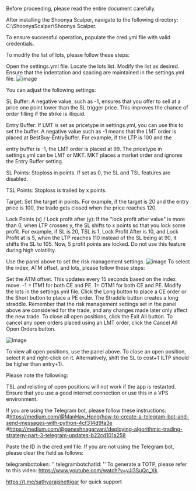 Before proceeding, please read the entire document carefully.

After installing the Shoonya Scalper, navigate to the following directory: C:\ShoonyaScalper\Shoonya Scalper.

To ensure successful operation, populate the cred.yml file with valid credentials.

To modify the list of lots, please follow these steps:

Open the settings.yml file.
Locate the lots list.
Modify the list as desired.
Ensure that the indentation and spacing are maintained in the settings.yml file.
![image](https://user-images.githubusercontent.com/42057975/218642555-5bf8e9f9-c404-4683-a0f0-95153e3a59e5.png)

You can adjust the following settings:

SL Buffer: A negative value, such as -1, ensures that you offer to sell at a price one point lower than the SL trigger price. This improves the chance of order filling if the strike is illiquid.

Entry Buffer: If LMT is set as pricetype in settings.yml, you can use this to set the buffer. A negative value such as -1 means that the LMT order is placed at BestBuy-EntryBuffer. For example, if the LTP is 100 and the 

entry buffer is -1, the LMT order is placed at 99. The pricetype in settings.yml can be LMT or MKT. MKT places a market order and ignores the Entry Buffer setting.

SL Points: Stoploss in points. If set as 0, the SL and TSL features are disabled.

TSL Points: Stoploss is trailed by x points.

Target: Set the target in points. For example, if the target is 20 and the entry price is 100, the trade gets closed when the price reaches 120.

Lock Points (x) / Lock profit after (y): If the "lock profit after value" is more than 0, when LTP crosses y, the SL shifts to x points so that you lock some profit. For example, if SL is 20, TSL is 1, Lock Profit After is 10, and Lock Profit at is 5, when the LTP reaches 110 instead of the SL being at 90, it shifts the SL to 105. Now, 5 profit points are locked. Do not use this feature during high volatility.

Use the panel above to set the risk management settings.
![image](https://user-images.githubusercontent.com/42057975/218644556-1f8a9c87-08e7-4207-b5ae-35b84507ff9b.png)
To select the index, ATM offset, and lots, please follow these steps:

Set the ATM offset. This updates every 15 seconds based on the index move. -1 = ITM1 for both CE and PE. 1= OTM1 for both CE and PE.
Modify the lots in the settings.yml file.
Click the Long button to place a CE order or the Short button to place a PE order. The Straddle button creates a long straddle.
Remember that the risk management settings set in the panel above are considered for the trade, and any changes made later only affect the new trade.
To close all open positions, click the Exit All button. To cancel any open orders placed using an LMT order, click the Cancel All Open Orders button.

![image](https://user-images.githubusercontent.com/42057975/218645280-8e15fd1f-9136-4548-a439-52d576001ba2.png)

To view all open positions, use the panel above. To close an open position, select it and right-click on it. Alternatively, shift the SL to cost+1 (LTP should be higher than entry+1).

Please note the following:

TSL and relisting of open positions will not work if the app is restarted.
Ensure that you use a good internet connection or use this in a VPS environment.

If you are using the Telegram bot, please follow these instructions:
#https://medium.com/@ManHay_Hong/how-to-create-a-telegram-bot-and-send-messages-with-python-4cf314d9fa3e
#https://medium.com/@ganeshnagarvani/deploying-algorithmic-trading-strategy-part-3-telegram-updates-b22cd101a258


Paste the ID in the cred.yml file.
If you are not using the Telegram bot, please clear the field as follows:

telegrambottoken: ''
telegrambotchatId: ''
To generate a TOTP, please refer to this video: https://www.youtube.com/watch?v=yJi3SuQc_Xk.

https://t.me/sathyarajshettigar for quick support
